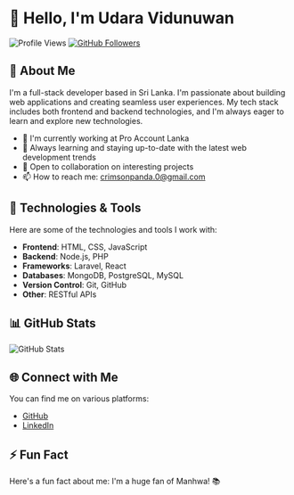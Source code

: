 # 👋 Hello, I'm Udara Vidunuwan

![Profile Views](https://komarev.com/ghpvc/?username=udaravidunuwan)
[![GitHub Followers](https://img.shields.io/github/followers/udaravidunuwan?label=Followers)](https://github.com/udaravidunuwan)

## 🚀 About Me

I'm a full-stack developer based in Sri Lanka. I'm passionate about building web applications and creating seamless user experiences. My tech stack includes both frontend and backend technologies, and I'm always eager to learn and explore new technologies.

- 💼 I'm currently working at Pro Account Lanka
- 🌱 Always learning and staying up-to-date with the latest web development trends
- 🤝 Open to collaboration on interesting projects
- 📫 How to reach me: [crimsonpanda.0@gmail.com](mailto:crimsonpanda.0@gmail.com)

## 🔧 Technologies & Tools

Here are some of the technologies and tools I work with:

- **Frontend**: HTML, CSS, JavaScript
- **Backend**: Node.js, PHP
- **Frameworks**: Laravel, React
- **Databases**: MongoDB, PostgreSQL, MySQL
- **Version Control**: Git, GitHub
- **Other**: RESTful APIs

## 📊 GitHub Stats

![GitHub Stats](https://github-readme-stats.vercel.app/api?username=udaravidunuwan&show_icons=true&count_private=true&hide=stars&theme=dark)

## 🌐 Connect with Me

You can find me on various platforms:

- [GitHub](https://github.com/udaravidunuwan)
- [LinkedIn](https://www.linkedin.com/in/udara-vidunuwan-431493210/)
<!-- [Portfolio Website](https://your-portfolio-website.com) 
## 📕 Latest Blog Posts

- [Blog Post 1 Title](https://your-blog-url.com/blog-post-1)
- [Blog Post 2 Title](https://your-blog-url.com/blog-post-2)
-->

## ⚡ Fun Fact

Here's a fun fact about me: I'm a huge fan of Manhwa! 📚


